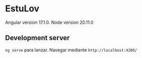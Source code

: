 # EstuLov

Angular version 17.1.0.
Node version 20.11.0


## Development server

 `ng serve` para lanzar. Navegar mediante `http://localhost:4200/`


